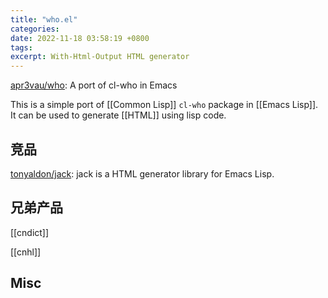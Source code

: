 ```yaml
---
title: "who.el"
categories: 
date: 2022-11-18 03:58:19 +0800
tags: 
excerpt: With-Html-Output HTML generator
---
```


[apr3vau/who](https://github.com/apr3vau/who): A port of cl-who in Emacs

This is a simple port of [[Common Lisp]] `cl-who` package in [[Emacs Lisp]]. It can be used to generate [[HTML]] using lisp code.

## 竞品

[tonyaldon/jack](https://github.com/tonyaldon/jack): jack is a HTML generator library for Emacs Lisp.


## 兄弟产品

[[cndict]]

[[cnhl]]


## Misc



